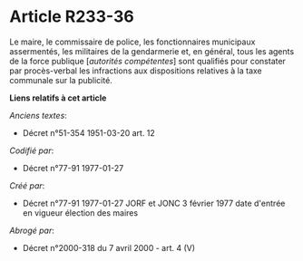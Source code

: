 # Article R233-36

Le maire, le commissaire de police, les fonctionnaires municipaux assermentés, les militaires de la gendarmerie et, en
général, tous les agents de la force publique [*autorités compétentes*] sont qualifiés pour constater par procès-verbal les
infractions aux dispositions relatives à la taxe communale sur la publicité.

**Liens relatifs à cet article**

_Anciens textes_:

  - Décret n°51-354 1951-03-20 art. 12

_Codifié par_:

  - Décret n°77-91 1977-01-27

_Créé par_:

  - Décret n°77-91 1977-01-27 JORF et JONC 3 février 1977 date d'entrée en vigueur élection des maires

_Abrogé par_:

  - Décret n°2000-318 du 7 avril 2000 - art. 4 (V)
